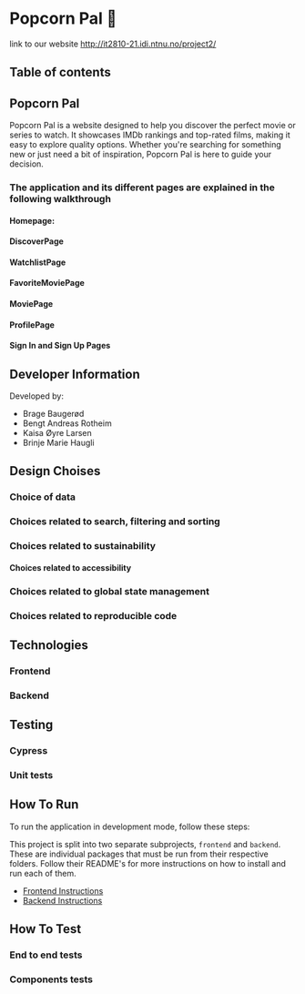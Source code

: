 # Popcorn Pal 🍿


link to our website http://it2810-21.idi.ntnu.no/project2/

## Table of contents




## Popcorn Pal

Popcorn Pal is a website designed to help you discover the perfect movie or series to watch. It showcases IMDb rankings and top-rated films, making it easy to explore quality options. Whether you're searching for something new or just need a bit of inspiration, Popcorn Pal is here to guide your decision.

### The application and its different pages are explained in the following walkthrough

#### Homepage:
#### DiscoverPage
#### WatchlistPage
#### FavoriteMoviePage
#### MoviePage
#### ProfilePage
#### Sign In and Sign Up Pages

## Developer Information
Developed by:

- Brage Baugerød
- Bengt Andreas Rotheim
- Kaisa Øyre Larsen
- Brinje Marie Haugli

## Design Choises

### Choice of data

### Choices related to search, filtering and sorting

### Choices related to sustainability

#### Choices related to accessibility

### Choices related to global state management

### Choices related to reproducible code


## Technologies

### Frontend
### Backend

## Testing
### Cypress
### Unit tests

## How To Run
To run the application in development mode, follow these steps:


This project is split into two separate subprojects, `frontend` and `backend`. These are individual packages that must be run from their respective folders. Follow their README's for more instructions on how to install and run each of them.

- [Frontend Instructions](./frontend/README.md)
- [Backend Instructions](./backend/README.md)


## How To Test

### End to end tests

### Components tests







